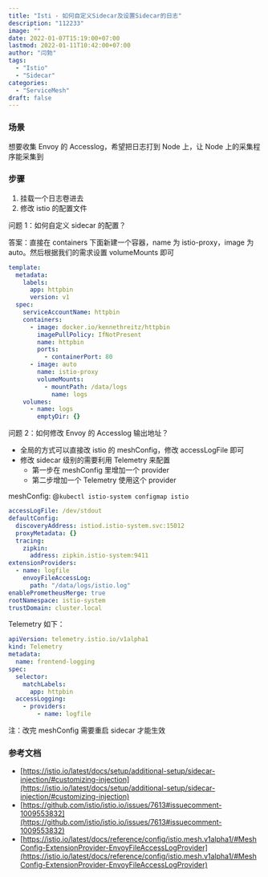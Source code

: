 ```yaml
---
title: "Isti - 如何自定义Sidecar及设置Sidecar的日志"
description: "112233"
image: ""
date: 2022-01-07T15:19:00+07:00
lastmod: 2022-01-11T10:42:00+07:00
author: "闫勃"
tags:
  - "Istio"
  - "Sidecar"
categories:
  - "ServiceMesh"
draft: false
---
```


### 场景

想要收集 Envoy 的 Accesslog，希望把日志打到 Node 上，让 Node 上的采集程序能采集到

### 步骤

1. 挂载一个日志卷进去
1. 修改 istio 的配置文件

问题 1：如何自定义 sidecar 的配置？

答案：直接在 containers 下面新建一个容器，name 为 istio-proxy，image 为 auto。然后根据我们的需求设置 volumeMounts 即可

```yaml
template:
  metadata:
    labels:
      app: httpbin
      version: v1
  spec:
    serviceAccountName: httpbin
    containers:
      - image: docker.io/kennethreitz/httpbin
        imagePullPolicy: IfNotPresent
        name: httpbin
        ports:
          - containerPort: 80
      - image: auto
        name: istio-proxy
        volumeMounts:
          - mountPath: /data/logs
            name: logs
    volumes:
      - name: logs
        emptyDir: {}
```

问题 2：如何修改 Envoy 的 Accesslog 输出地址？

- 全局的方式可以直接改 istio 的 meshConfig，修改 accessLogFile 即可
- 修改 sidecar 级别的需要利用 Telemetry 来配置
  - 第一步在 meshConfig 里增加一个 provider
  - 第二步增加一个 Telemetry 使用这个 provider

meshConfig: @`kubectl istio-system configmap istio`

```yaml
accessLogFile: /dev/stdout
defaultConfig:
  discoveryAddress: istiod.istio-system.svc:15012
  proxyMetadata: {}
  tracing:
    zipkin:
      address: zipkin.istio-system:9411
extensionProviders:
  - name: logfile
    envoyFileAccessLog:
      path: "/data/logs/istio.log"
enablePrometheusMerge: true
rootNamespace: istio-system
trustDomain: cluster.local
```

Telemetry 如下：

```yaml
apiVersion: telemetry.istio.io/v1alpha1
kind: Telemetry
metadata:
  name: frontend-logging
spec:
  selector:
    matchLabels:
      app: httpbin
  accessLogging:
    - providers:
        - name: logfile
```

注：改完 meshConfig 需要重启 sidecar 才能生效

### 参考文档

- [https://istio.io/latest/docs/setup/additional-setup/sidecar-injection/#customizing-injection](https://istio.io/latest/docs/setup/additional-setup/sidecar-injection/#customizing-injection)
- [https://github.com/istio/istio.io/issues/7613#issuecomment-1009553832](https://github.com/istio/istio.io/issues/7613#issuecomment-1009553832)
- [https://istio.io/latest/docs/reference/config/istio.mesh.v1alpha1/#MeshConfig-ExtensionProvider-EnvoyFileAccessLogProvider](https://istio.io/latest/docs/reference/config/istio.mesh.v1alpha1/#MeshConfig-ExtensionProvider-EnvoyFileAccessLogProvider)

